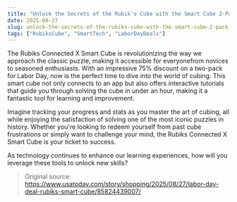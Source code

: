 ```yaml
---
title: "Unlock the Secrets of the Rubik's Cube with the Smart Cube 2-Pack"
date: 2025-08-27
slug: unlock-the-secrets-of-the-rubiks-cube-with-the-smart-cube-2-pack
tags: ["RubiksCube", "SmartTech", "LaborDayDeals"]
---
```


The Rubiks Connected X Smart Cube is revolutionizing the way we approach the classic puzzle, making it accessible for everyonefrom novices to seasoned enthusiasts. With an impressive 75% discount on a two-pack for Labor Day, now is the perfect time to dive into the world of cubing. This smart cube not only connects to an app but also offers interactive tutorials that guide you through solving the cube in under an hour, making it a fantastic tool for learning and improvement.

Imagine tracking your progress and stats as you master the art of cubing, all while enjoying the satisfaction of solving one of the most iconic puzzles in history. Whether you're looking to redeem yourself from past cube frustrations or simply want to challenge your mind, the Rubiks Connected X Smart Cube is your ticket to success. 

As technology continues to enhance our learning experiences, how will you leverage these tools to unlock new skills?
> Original source: https://www.usatoday.com/story/shopping/2025/08/27/labor-day-deal-rubiks-smart-cube/85824439007/
